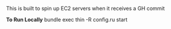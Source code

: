 This is built to spin up EC2 servers when it receives a GH commit

__To Run Locally__
bundle exec thin -R config.ru start